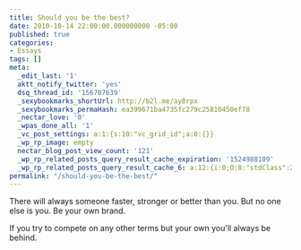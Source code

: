 ```yaml
---
title: Should you be the best?
date: 2010-10-14 22:00:00.000000000 -05:00
published: true
categories:
- Essays
tags: []
meta:
  _edit_last: '1'
  aktt_notify_twitter: 'yes'
  dsq_thread_id: '156707639'
  _sexybookmarks_shortUrl: http://b2l.me/ay8rpx
  _sexybookmarks_permaHash: ea399671ba4735fc279c25810450ef78
  _nectar_love: '0'
  _wpas_done_all: '1'
  _vc_post_settings: a:1:{s:10:"vc_grid_id";a:0:{}}
  _wp_rp_image: empty
  nectar_blog_post_view_count: '121'
  _wp_rp_related_posts_query_result_cache_expiration: '1524988109'
  _wp_rp_related_posts_query_result_cache_6: a:12:{i:0;O:8:"stdClass":2:{s:7:"post_id";s:4:"4420";s:5:"score";s:18:"10.971129486161791";}i:1;O:8:"stdClass":2:{s:7:"post_id";s:4:"3123";s:5:"score";s:18:"10.971129486161791";}i:2;O:8:"stdClass":2:{s:7:"post_id";s:4:"2813";s:5:"score";s:18:"10.971129486161791";}i:3;O:8:"stdClass":2:{s:7:"post_id";s:2:"25";s:5:"score";s:18:"10.971129486161791";}i:4;O:8:"stdClass":2:{s:7:"post_id";s:4:"8477";s:5:"score";s:20:"0.020993729582306875";}i:5;O:8:"stdClass":2:{s:7:"post_id";s:4:"8470";s:5:"score";s:20:"0.020993729582306875";}i:6;O:8:"stdClass":2:{s:7:"post_id";s:4:"8434";s:5:"score";s:20:"0.020993729582306875";}i:7;O:8:"stdClass":2:{s:7:"post_id";s:4:"8369";s:5:"score";s:20:"0.020993729582306875";}i:8;O:8:"stdClass":2:{s:7:"post_id";s:4:"8368";s:5:"score";s:20:"0.020993729582306875";}i:9;O:8:"stdClass":2:{s:7:"post_id";s:4:"8367";s:5:"score";s:20:"0.020993729582306875";}i:10;O:8:"stdClass":2:{s:7:"post_id";s:4:"8360";s:5:"score";s:20:"0.020993729582306875";}i:11;O:8:"stdClass":2:{s:7:"post_id";s:4:"8352";s:5:"score";s:20:"0.020993729582306875";}}
permalink: "/should-you-be-the-best/"
---
```

<p>There will always someone faster, stronger or better than you. But no one else is you. Be your own brand.</p>
<p>If you try to compete on any other terms but your own you'll always be behind.</p>

